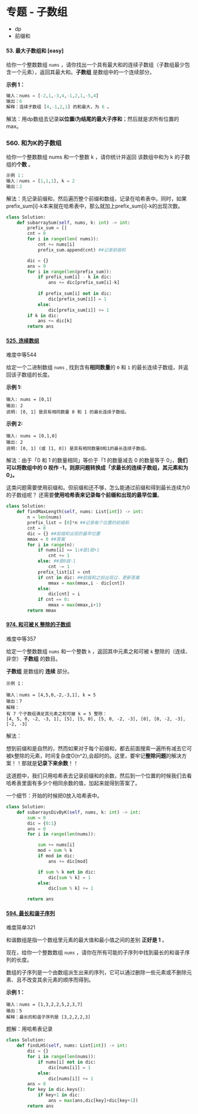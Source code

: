 # 专题 - 子数组

- dp
- 前缀和

#### 53. 最大子数组和 [easy]

给你一个整数数组 `nums` ，请你找出一个具有最大和的连续子数组（子数组最少包含一个元素），返回其最大和。**子数组** 是数组中的一个连续部分。

**示例 1：**

```python
输入：nums = [-2,1,-3,4,-1,2,1,-5,4]
输出：6
解释：连续子数组 [4,-1,2,1] 的和最大，为 6 。
```

解法：用dp数组去记录**以位置i为结尾的最大子序和**；然后就是求所有位置的max。



### 560. 和为K的子数组

给你一个整数数组 nums 和一个整数 k ，请你统计并返回 该数组中和为 k 的子数组的**个数** 。

```python
示例 1：
输入：nums = [1,1,1], k = 2
输出：2
```

解法：先记录前缀和，然后遍历整个前缀和数组，记录在哈希表中。同时，如果prefix_sum[i]-k本来就在哈希表中，那么就加上prefix_sum[i]-k的出现次数。

```python
class Solution:
    def subarraySum(self, nums, k: int) -> int:
        prefix_sum = []
        cnt = 0
        for i in range(len( nums)):
            cnt += nums[i]
            prefix_sum.append(cnt) ##记录前缀和

        dic = {}
        ans = 0
        for i in range(len(prefix_sum)):
            if prefix_sum[i] - k in dic:
                ans += dic[prefix_sum[i]-k]
                
            if prefix_sum[i] not in dic:
                dic[prefix_sum[i]] = 1
            else:
                dic[prefix_sum[i]] += 1
        if k in dic:
            ans += dic[k]
        return ans
```



#### [525. 连续数组](https://leetcode-cn.com/problems/contiguous-array/)

难度中等544

给定一个二进制数组 `nums` , 找到含有**相同数量**的 `0` 和 `1` 的最长连续子数组，并返回该子数组的长度。

**示例 1:**

```
输入: nums = [0,1]
输出: 2
说明: [0, 1] 是具有相同数量 0 和 1 的最长连续子数组。
```

**示例 2:**

```
输入: nums = [0,1,0]
输出: 2
说明: [0, 1] (或 [1, 0]) 是具有相同数量0和1的最长连续子数组。
```

解法：由于「0 和 1 的数量相同」等价于「1 的数量减去 0 的数量等于 0」，**我们可以将数组中的 0 视作 -1，则原问题转换成「求最长的连续子数组，其元素和为 0」。**

这类问题需要使用前缀和。但前缀和还不够，怎么能通过前缀和得到最长连续为0的子数组呢？
还需要**使用哈希表来记录每个前缀和出现的最早位置**。

```python
class Solution:
    def findMaxLength(self, nums: List[int]) -> int:
        n = len(nums)
        prefix_list = [0]*n ##记录每个位置的前缀和
        cnt = 0
        dic = {} ##前缀和出现的最早位置
        mmax = 0 ##答案
        for i in range(n):
            if nums[i] == 1:#是1就+1
                cnt += 1
            else: ##是0就-1
                cnt -= 1
            prefix_list[i] = cnt
            if cnt in dic: ##前缀和之前出现过，更新答案
                mmax = max(mmax,i - dic[cnt])
            else:
                dic[cnt] = i
            if cnt == 0:
                mmax = max(mmax,i+1)
        return mmax
```



#### [974. 和可被 K 整除的子数组](https://leetcode-cn.com/problems/subarray-sums-divisible-by-k/)

难度中等357

给定一个整数数组 `nums` 和一个整数 `k` ，返回其中元素之和可被 `k` 整除的（连续、非空） **子数组** 的数目。

**子数组** 是数组的 **连续** 部分。

```
示例 1：

输入：nums = [4,5,0,-2,-3,1], k = 5
输出：7
解释：
有 7 个子数组满足其元素之和可被 k = 5 整除：
[4, 5, 0, -2, -3, 1], [5], [5, 0], [5, 0, -2, -3], [0], [0, -2, -3], [-2, -3]
```

解法：

想到前缀和是自然的，然而如果对于每个前缀和，都去前面搜索一遍所有减去它可被k整除的元素，时间复杂度O(n^2),会超时的。这里，要牢记**整除问题**的解决方案！！那就是**记录下来余数**！！

这道题中，我们只用哈希表去记录前缀和的余数，然后到一个位置的时候我们去看哈希表里面有多少个相同余数的值，加起来就得到答案了。

一个细节：开始的时候把0放入哈希表中。

```python
class Solution:
    def subarraysDivByK(self, nums, k: int) -> int:
        sum = 0
        dic = {0:1}
        ans = 0
        for i in range(len(nums)):

            sum += nums[i]
            mod = sum % k
            if mod in dic:
                ans += dic[mod]

            if sum % k not in dic:
                dic[sum % k] = 1
            else:
                dic[sum % k] += 1

        return ans
```



#### [594. 最长和谐子序列](https://leetcode.cn/problems/longest-harmonious-subsequence/)

难度简单321

和谐数组是指一个数组里元素的最大值和最小值之间的差别 **正好是 1** 。

现在，给你一个整数数组 `nums` ，请你在所有可能的子序列中找到最长的和谐子序列的长度。

数组的子序列是一个由数组派生出来的序列，它可以通过删除一些元素或不删除元素、且不改变其余元素的顺序而得到。

**示例 1：**

```
输入：nums = [1,3,2,2,5,2,3,7]
输出：5
解释：最长的和谐子序列是 [3,2,2,2,3]
```

题解：用哈希表记录

```python
class Solution:
    def findLHS(self, nums: List[int]) -> int:
        dic = {}
        for i in range(len(nums)):
            if nums[i] not in dic:
                dic[nums[i]] = 1
            else:
                dic[nums[i]] += 1
        ans = 0
        for key in dic.keys():
            if key+1 in dic:
                ans = max(ans,dic[key]+dic[key+1])
        return ans
```

